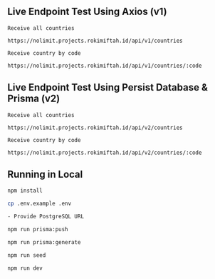 ## Live Endpoint Test Using Axios (v1)

`Receive all countries`

```
https://nolimit.projects.rokimiftah.id/api/v1/countries
```

`Receive country by code`

```
https://nolimit.projects.rokimiftah.id/api/v1/countries/:code
```

## Live Endpoint Test Using Persist Database & Prisma (v2)

`Receive all countries`

```
https://nolimit.projects.rokimiftah.id/api/v2/countries
```

`Receive country by code`

```
https://nolimit.projects.rokimiftah.id/api/v2/countries/:code
```

## Running in Local

```bash
npm install
```

```bash
cp .env.example .env

- Provide PostgreSQL URL
```

```bash
npm run prisma:push
```

```bash
npm run prisma:generate
```

```bash
npm run seed
```

```bash
npm run dev
```
